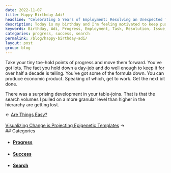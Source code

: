 ```yaml
---
date: 2022-11-07
title: Happy Birthday Adi!
headline: "Celebrating 5 Years of Employment: Resolving an Unexpected Table-Join Issue and Keeping My Search Volumes Intact."
description: Today is my birthday and I'm feeling motivated to keep pushing forward with my progress. Celebrating five years of employment, I'm ready to take on the next task - resolving an unexpected issue with my table-joins. Join me as I explore how to ensure my search volumes don't get lost in the process.
keywords: Birthday, Adi, Progress, Employment, Task, Resolution, Issue, Table-joins, Search, Volumes, Granular, Maintain, Accomplishment, Focus, Unexpected
categories: progress, success, search
permalink: /blog/happy-birthday-adi/
layout: post
group: blog
---
```



Take your tiny toe-hold points of progress and move them forward. You've got
lots. The fact you hold down a day-job and do well enough to keep it for over
half a decade is telling. You've got some of the formula down. You can produce
economic product. Speaking of which, get to work. Get the next bit done.

There was a surprising development in your table-joins. That is that the search
volumes I pulled on a more granular level than higher in the hierarchy are
getting lost.


<div class="arrow-links"><div class="post-nav-prev"><span class="arrow">&larr;&nbsp;</span><a href="/blog/are-things-easy/">Are Things Easy?</a></div> &nbsp; <div class="post-nav-next"><a href="/blog/visualizing-change-is-projecting-epigenetic-templates/">Visualizing Change is Projecting Epigenetic Templates</a><span class="arrow">&nbsp;&rarr;</span></div></div>
## Categories

<ul>
<li><h4><a href='/progress/'>Progress</a></h4></li>
<li><h4><a href='/success/'>Success</a></h4></li>
<li><h4><a href='/search/'>Search</a></h4></li></ul>
